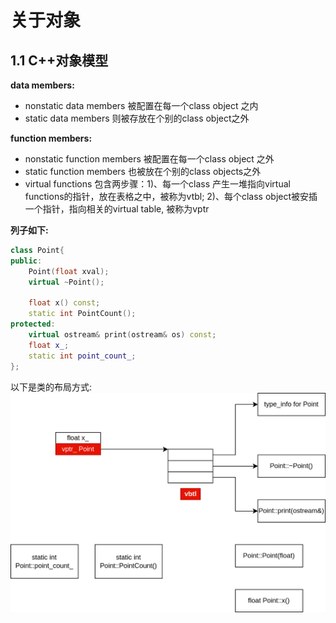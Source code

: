 # 关于对象
## 1.1 C++对象模型
**data members:**
 - nonstatic data members 被配置在每一个class object 之内
 - static data members 则被存放在个别的class object之外

**function members:**
 - nonstatic function members 被配置在每一个class object 之外
 - static function members 也被放在个别的class objects之外
 - virtual functions 包含两步骤：1)、每一个class 产生一堆指向virtual functions的指针，放在表格之中，被称为vtbl; 2)、每个class object被安插一个指针，指向相关的virtual table, 被称为vptr

**列子如下:**
```cpp
class Point{
public:
    Point(float xval);
    virtual ~Point();

    float x() const;
    static int PointCount();
protected:
    virtual ostream& print(ostream& os) const;
    float x_;
    static int point_count_;
};
```

以下是类的布局方式:
![Point 布局方式](../imgs/ch01/class.png)
